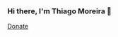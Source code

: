 ### Hi there, I'm Thiago Moreira 👋

[Donate]([https://twitter.com/](https://www.paypal.com/donate/?hosted_button_id=RYZ5W8M65Z3YJ))
